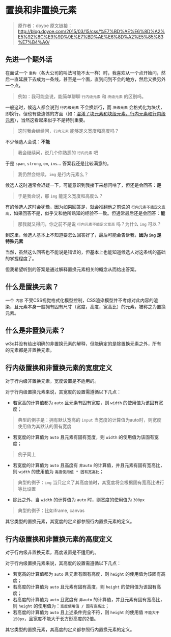 # 置换和非置换元素
>原作者：doyoe
原文链接：http://blog.doyoe.com/2015/03/15/css/%E7%BD%AE%E6%8D%A2%E5%92%8C%E9%9D%9E%E7%BD%AE%E6%8D%A2%E5%85%83%E7%B4%A0/

## 先进一个题外话

在面试一个 `重构`（各大公司的叫法可能不太一样）时，我喜欢从一个点开始问，然后一直延展下去成为一条线，甚至是一个面，直到问到不会的地方，然后又换另外一个点。

>例如：我可能会说，能简单聊聊 `行内级元素` 和 `块级元素` 的区别吗。

一般这时，候选人都会说到 `行内级元素` 不会换新行，而 `块级元素` 会格式化为块状，即换行。但也有些遗憾的方面（如：[混淆了块元素和块级元素，行内元素和行内级元素](http://www.kancloud.cn/jaya1992/fe-notes/86789)），当然这看起来似乎不是特别重要。

>这时我会继续问，`行内元素` 能够定义宽度和高度吗？

不少候选人会说：**不能**

>我会继续问，说几个你熟悉的 `行内元素` 吧

于是 `span`, `strong`, `em`, `ins`… 答案我还是比较满意的。

>我仍然会继续，`img` 是行内元素么？

候选人这时通常会迟疑一下，可能意识到我接下来想问啥了，但还是会回答：**是**

>于是我会说，那 `img` 能定义宽度和高度么？

有的候选人这时会犹豫，因为如果回答是，就会推翻他之前说的 `行内元素不能定义宽高`，如果回答不是，似乎又和他所熟知的经验不一致。但通常最后还是会回答：**能**

>那我就又得问，你之前不是说 `行内元素不能定义宽高` 吗？为什么 `img` 可以？

到这里，候选人基本上不知道要怎么回答好了，最后可能会告诉我，**因为 `img` 是特殊元素**

当然，虽然这么回答也不能说是错误的，但基本上也能知道候选人对这条线的基础的掌握程度了。

但我希望听到的答案是通过解释置换元素相关的概念从而给出答案。

## 什么是置换元素？

一个 `内容` 不受CSS视觉格式化模型控制，CSS渲染模型并不考虑对此内容的渲染，且元素本身一般拥有固有尺寸（宽度，高度，宽高比）的元素，被称之为置换元素。

## 什么是非置换元素？

w3c并没有给出明确的非置换元素的解释，但能确定的是除置换元素之外，所有的元素都是非置换元素。

## 行内级置换和非置换元素的宽度定义

对于行内级非置换元素，宽度设置是不适用的。

对于行内级置换元素来说，其宽度的设置需遵循以下几点：
- 若宽高的计算值都为 `auto` 且元素有固有宽度，则 `width` 的使用值为该固有宽度；

> 典型的例子是：拥有默认宽高的 `input` 当宽度的计算值为auto时，则宽度使用值为其默认的固有宽度

- 若宽度的计算值为 `auto` 且元素有固有宽度，则 `width` 的使用值为该固有宽度；

> 例子同上

- 若宽度的计算值为 `auto` 且高度有 `非auto` 的计算值，并且元素有固有宽高比，则 `width` 的使用值为 `高度使用值 * 固有宽高比`；


>典型的例子：`img` 当只定义了其高度值时，其宽度将会根据固有宽高比进行等比设置

- 除此之外，当 `width` 的计算值为 `auto` 时，则宽度的使用值为 `300px`

> 典型的例子：比如iframe, canvas

其它类型的置换元素，其宽度的定义都参照行内置换元素的定义。

## 行内级置换和非置换元素的高度定义

对于行内级非置换元素，高度设置是不适用的。

对于行内级置换元素来说，其高度的设置需遵循以下几点：
- 若宽高的计算值都为 `auto` 且元素有固有高度，则 `height` 的使用值为该固有高度；
- 若高度的计算值为 `auto` 且元素有固有高度，则 `height` 的使用值为该固有高度；
- 若高度的计算值为 `auto` 且宽度有 `非auto` 的计算值，并且元素有固有宽高比，则 `height` 的使用值为：`宽度使用值 / 固有宽高比`；
- 若高度的计算值为 `auto` 且上述条件完全不符，则 `height` 的使用值 `不能大于150px`，且宽度不能大于长方形高度的2倍。

其它类型的置换元素，其高度的定义都参照行内置换元素的定义。